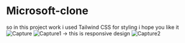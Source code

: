# Microsoft-clone
so in this project work i used Tailwind CSS for styling
i hope you like it
![Capture](https://github.com/123upasana/Microsoft-clone/assets/150341662/2cb356ec-c7d6-40e0-9432-0248f8385c5d)
![Capture1](https://github.com/123upasana/Microsoft-clone/assets/150341662/93dfd072-ce80-4dda-89db-adfd83c23f64)
-> this is responsive design
![Capture2](https://github.com/123upasana/Microsoft-clone/assets/150341662/79c1f48d-1b29-49be-b672-9ae2e3d935f0)
